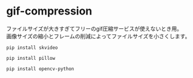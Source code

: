 # gif-compression
ファイルサイズが大きすぎてフリーのgif圧縮サービスが使えないとき用。\
画像サイズの縮小とフレームの削減によってファイルサイズを小さくします。
```
pip install skvideo
```
```
pip install pillow
```
```
pip install opencv-python
```
